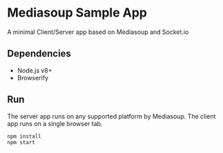 # Mediasoup Sample App

A minimal Client/Server app based on Mediasoup and Socket.io


## Dependencies

* Node.js v8+
* Browserify


## Run

The server app runs on any supported platform by Mediasoup. The client app runs on a single browser tab.
```
npm install
npm start
```
